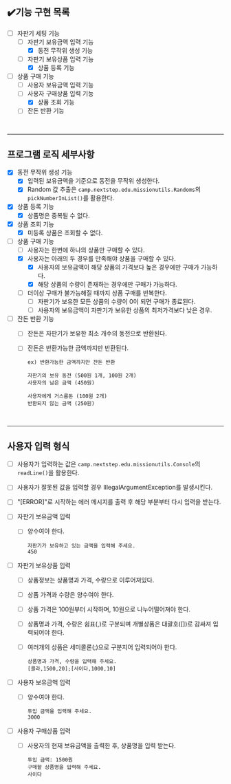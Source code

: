## ✔️기능 구현 목록

- [ ] 자판기 세팅 기능
    - [ ] 자판기 보유금액 입력 기능
        - [x] 동전 무작위 생성 기능
    - [ ] 자판기 보유상품 입력 기능
        - [x] 상품 등록 기능

- [ ] 상품 구매 기능
    - [ ] 사용자 보유금액 입력 기능
    - [ ] 사용자 구매상품 입력 기능
        - [x] 상품 조회 기능
    - [ ] 잔돈 반환 기능

<br>

---

## 프로그램 로직 세부사항

- [x] 동전 무작위 생성 기능
    - [x] 입력된 보유금액을 기준으로 동전을 무작위 생성한다.
    - [x] Random 값 추출은 `camp.nextstep.edu.missionutils.Randoms`의 `pickNumberInList()`를 활용한다.

- [x] 상품 등록 기능
    - [x] 상품명은 중복될 수 없다.

- [x] 상품 조회 기능
    - [x] 미등록 상품은 조회할 수 없다.

- [ ] 상품 구매 기능
    - [ ] 사용자는 한번에 하나의 상품만 구매할 수 있다.
    - [x] 사용자는 아래의 두 경우를 만족해야 상품을 구매할 수 있다.
        - [x] 사용자의 보유금액이 해당 상품의 가격보다 높은 경우에만 구매가 가능하다.
        - [x] 해당 상품의 수량이 존재하는 경우에만 구매가 가능하다.
    - [ ] 더이상 구매가 불가능해질 때까지 상품 구매를 반복한다.
        - [ ] 자판기가 보유한 모든 상품의 수량이 0이 되면 구매가 종료된다.
        - [ ] 사용자의 보유금액이 자판기가 보유한 상품의 최저가격보다 낮은 경우.

- [ ] 잔돈 반환 기능
    - [ ] 잔돈은 자판기가 보유한 최소 개수의 동전으로 반환된다.
    - [ ] 잔돈은 반환가능한 금액까지만 반환된다.

          ex) 반환가능한 금액까지만 잔돈 반환

          자판기의 보유 동전 (500원 1개, 100원 2개)
          사용자의 남은 금액 (450원)

          사용자에게 거스름돈 (100원 2개)
          반환되지 않는 금액 (250원)

<br>

---

## 사용자 입력 형식

- [ ] 사용자가 입력하는 값은 `camp.nextstep.edu.missionutils.Console`의 `readLine()`을 활용한다.
- [ ] 사용자가 잘못된 값을 입력할 경우 IllegalArgumentException를 발생시킨다.
- [ ] "[ERROR]"로 시작하는 에러 메시지를 출력 후 해당 부분부터 다시 입력을 받는다.

- [ ] 자판기 보유금액 입력
    - [ ] 양수여야 한다.

          자판기가 보유하고 있는 금액을 입력해 주세요.
          450

- [ ] 자판기 보유상품 입력
    - [ ] 상품정보는 상품명과 가격, 수량으로 이루어져있다.
    - [ ] 상품 가격과 수량은 양수여야 한다.
    - [ ] 상품 가격은 100원부터 시작하며, 10원으로 나누어떨어져야 한다.
    - [ ] 상품명과 가격, 수량은 쉼표(,)로 구분되며 개별상품은 대괄호([])로 감싸져 입력되어야 한다.
    - [ ] 여러개의 상품은 세미콜론(;)으로 구분지어 입력되어야 한다.

          상품명과 가격, 수량을 입력해 주세요.
          [콜라,1500,20];[사이다,1000,10]


- [ ] 사용자 보유금액 입력
    - [ ] 양수여야 한다.

          투입 금액을 입력해 주세요.
          3000

- [ ] 사용자 구매상품 입력
    - [ ] 사용자의 현재 보유금액을 출력한 후, 상품명을 입력 받는다.

          투입 금액: 1500원
          구매할 상품명을 입력해 주세요.
          사이다


<br>

